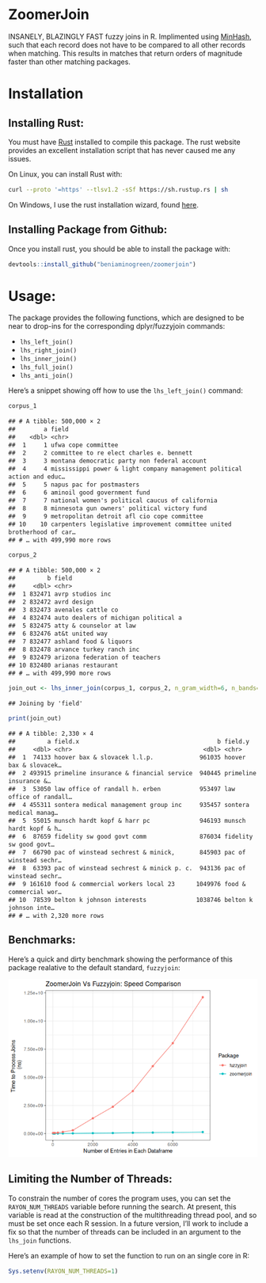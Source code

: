 
# ZoomerJoin

INSANELY, BLAZINGLY FAST fuzzy joins in R. Implimented using
[MinHash](https://en.wikipedia.org/wiki/MinHash), such that each record
does not have to be compared to all other records when matching. This
results in matches that return orders of magnitude faster than other
matching packages.

# Installation

## Installing Rust:

You must have [Rust](https://www.rust-lang.org/tools/install) installed
to compile this package. The rust website provides an excellent
installation script that has never caused me any issues.

On Linux, you can install Rust with:

``` sh
curl --proto '=https' --tlsv1.2 -sSf https://sh.rustup.rs | sh
```

On Windows, I use the rust installation wizard, found
[here](https://forge.rust-lang.org/infra/other-installation-methods.html).

## Installing Package from Github:

Once you install rust, you should be able to install the package with:

``` r
devtools::install_github("beniaminogreen/zoomerjoin")
```

# Usage:

The package provides the following functions, which are designed to be
near to drop-ins for the corresponding dplyr/fuzzyjoin commands:

- `lhs_left_join()`
- `lhs_right_join()`
- `lhs_inner_join()`
- `lhs_full_join()`
- `lhs_anti_join()`

Here’s a snippet showing off how to use the `lhs_left_join()` command:

``` r
corpus_1
```

    ## # A tibble: 500,000 × 2
    ##        a field                                                                  
    ##    <dbl> <chr>                                                                  
    ##  1     1 ufwa cope committee                                                    
    ##  2     2 committee to re elect charles e. bennett                               
    ##  3     3 montana democratic party non federal account                           
    ##  4     4 mississippi power & light company management political action and educ…
    ##  5     5 napus pac for postmasters                                              
    ##  6     6 aminoil good government fund                                           
    ##  7     7 national women's political caucus of california                        
    ##  8     8 minnesota gun owners' political victory fund                           
    ##  9     9 metropolitan detroit afl cio cope committee                            
    ## 10    10 carpenters legislative improvement committee united brotherhood of car…
    ## # … with 499,990 more rows

``` r
corpus_2
```

    ## # A tibble: 500,000 × 2
    ##         b field                               
    ##     <dbl> <chr>                               
    ##  1 832471 avrp studios inc                    
    ##  2 832472 avrd design                         
    ##  3 832473 avenales cattle co                  
    ##  4 832474 auto dealers of michigan political a
    ##  5 832475 atty & counselor at law             
    ##  6 832476 at&t united way                     
    ##  7 832477 ashland food & liquors              
    ##  8 832478 arvance turkey ranch inc            
    ##  9 832479 arizona federation of teachers      
    ## 10 832480 arianas restaurant                  
    ## # … with 499,990 more rows

``` r
join_out <- lhs_inner_join(corpus_1, corpus_2, n_gram_width=6, n_bands=20, band_width=5)
```

    ## Joining by 'field'

``` r
print(join_out)
```

    ## # A tibble: 2,330 × 4
    ##         a field.x                                       b field.y               
    ##     <dbl> <chr>                                     <dbl> <chr>                 
    ##  1  74133 hoover bax & slovacek l.l.p.             961035 hoover bax & slovacek…
    ##  2 493915 primeline insurance & financial service  940445 primeline insurance &…
    ##  3  53050 law office of randall h. erben           953497 law office of randall…
    ##  4 455311 sontera medical management group inc     935457 sontera medical manag…
    ##  5  55015 munsch hardt kopf & harr pc              946193 munsch hardt kopf & h…
    ##  6  87659 fidelity sw good govt comm               876034 fidelity sw good govt…
    ##  7  66790 pac of winstead sechrest & minick,       845903 pac of winstead sechr…
    ##  8  63393 pac of winstead sechrest & minick p. c.  943136 pac of winstead sechr…
    ##  9 161610 food & commercial workers local 23      1049976 food & commercial wor…
    ## 10  78539 belton k johnson interests              1038746 belton k johnson inte…
    ## # … with 2,320 more rows

## Benchmarks:

Here’s a quick and dirty benchmark showing the performance of this
package realative to the default standard, `fuzzyjoin`:

![](README_files/figure-gfm/unnamed-chunk-3-1.png)<!-- -->

## Limiting the Number of Threads:

To constrain the number of cores the program uses, you can set the
`RAYON_NUM_THREADS` variable before running the search. At present, this
variable is read at the construction of the multithreading thread pool,
and so must be set once each R session. In a future version, I’ll work
to include a fix so that the number of threads can be included in an
argument to the `lhs_join` functions.

Here’s an example of how to set the function to run on an single core in
R:

``` r
Sys.setenv(RAYON_NUM_THREADS=1)
```
